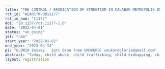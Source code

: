 ```yaml
---
title: "THE CONTROL / ERADICATION OF STREETISM IN CALABAR METROPOLIS USING THE CANIVAL DANCE FESTIVAL."
rct_id: "AEARCTR-0011177"
rct_id_num: "11177"
doi: "10.1257/rct.11177-1.0"
date: "2023-04-01"
status: "on_going"
jel: "nan"
start_year: "2022-01-02"
end_year: "2023-04-14"
pi: "GLORIA Bassey   Igri Okon (nee UMUKORO) umukorogloria@gmail.com"
abstract: "Today, child abuse, child trafficking, child kidnapping, child labour, child prostitution, early child marriage among others are some of the setbacks of children in Contemporary Developing Countries and African Societies in particular. In Traditional African Societies, children were viewed as a resource to both the family and the community at large. This perception made the process of child upbringing and socialization an important African value owed to each child by both parents and members of the extended family. The traditional African values ensured that the family catered for the intellectual, social, physical and emotional needs of the child. Lauras-Lecoh (1990) maintained that the family played the role of meeting the needs of family members as well as ensuring equal distribution of community resources. However, with the influence of new cultures, poor governance, corruption and rapid socioeconomic changes in Africa particularly after independence, traditional African values have changed drastically and, in some cases, completely eroded.  This change has affected child upbringing in Africa. The influence of these changes is also visible in the UN Convention on the Rights of the Child (CRC) as well as the Habitat Agenda and Agenda 21. Notable was the 1989 convention on the Rights of the child (CRC; United Nations 1989) which shifted access to children from their parents. This shift made children according to Pence et al (2008) become visible as individuals in their own rights. The big question is, "was Africa and the African child ready for this?" UNICEF (2018) revealed that 9 out of every 10 adolescents and young people between the ages of 10-24 were faced with challenging conditions in developing countries. These conditions, which are caused by many factors such as poverty, poor welfare, death of parents, abuse, being accused of witchcraft amongst others has forced children into the streets in search of livelihood (STREETISM). The term streetism in this study refers to the group of homeless families and children living on the streets in urban cities moving from place to place in search of livelihood.   Unfortunately, the street has nothing to offer other than further hardship, which leads them to begging, prostituting, crime and other numerous social vices. Qualitative and Quantitative Research Methods will be adopted and 300 street children will be used as follows; Millennium Park 60, Calabar central refuse dump, Lemna  60, Native delicacies, restaurant 60, DE choice fast food off Mary Slessor Avenue 60, Former MacBite, Calabar road 60. Cluster sampling techniques and reliance on available cases will be among the sampling methgmail.comods adopted. The study will also identify other popular cultural activities available in Cross River State and Nigeria as a whole and then equally identify stakeholders involved in talent hunt for popular cultural activities. It will then portray the probable need to embark on talent hunt programmes among street and gang children as a means of providing them with the identity, family life, security and emotional support they desire and eventually leave the streets. This study will address some of the targets of the SDGs and funding this research will afford TETFUND the opportunity of addressing streetism as a means of strengthening our Tertiary educational sector, because some of the robberies and crimes committed in, and around tertiary institutions are traceable to street children."
layout: registration
---
```


